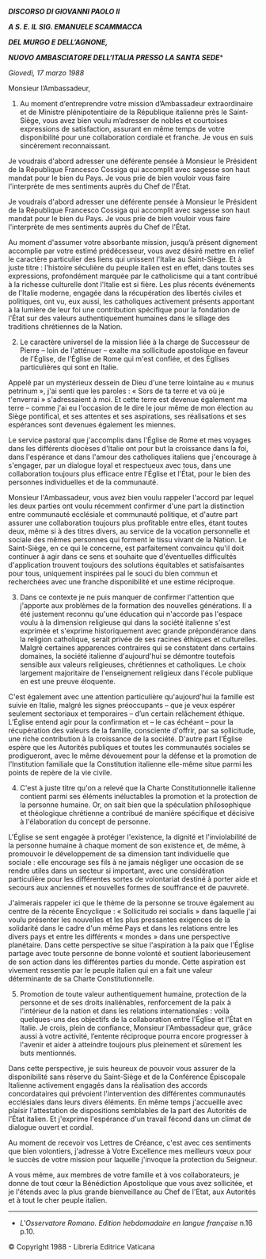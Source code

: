 ***DISCORSO DI GIOVANNI PAOLO II***

***A S. E. IL SIG. EMANUELE SCAMMACCA***

***DEL MURGO E DELL’AGNONE,***

***NUOVO AMBASCIATORE DELL’ITALIA PRESSO LA SANTA SEDE****

*Giovedì, 17 marzo 1988*

Monsieur l’Ambassadeur,

1. Au moment d’entreprendre votre mission d’Ambassadeur extraordinaire et de Ministre plénipotentiaire de la République italienne près le Saint-Siège, vous avez bien voulu m’adresser de nobles et courtoises expressions de satisfaction, assurant en même temps de votre disponibilité pour une collaboration cordiale et franche. Je vous en suis sincèrement reconnaissant.

Je voudrais d'abord adresser une déférente pensée à Monsieur le Président de la République Francesco Cossiga qui accomplit avec sagesse son haut mandat pour le bien du Pays. Je vous prie de bien vouloir vous faire l'interprète de mes sentiments auprès du Chef de l'État.

Je voudrais d'abord adresser une déférente pensée à Monsieur le Président de la République Francesco Cossiga qui accomplit avec sagesse son haut mandat pour le bien du Pays. Je vous prie de bien vouloir vous faire l'interprète de mes sentiments auprès du Chef de l'État.

Au moment d'assumer votre absorbante mission, jusqu’à présent dignement accomplie par votre estimé prédécesseur, vous avez désiré mettre en relief le caractère particulier des liens qui unissent l'Italie au Saint-Siège. Et à juste titre : l'histoire séculière du peuple italien est en effet, dans toutes ses expressions, profondément marquée par le catholicisme qui a tant contribué à la richesse culturelle dont l'Italie est si fière. Les plus récents événements de l'Italie moderne, engagée dans la récupération des libertés civiles et politiques, ont vu, eux aussi, les catholiques activement présents apportant à la lumière de leur foi une contribution spécifique pour la fondation de l'État sur des valeurs authentiquement humaines dans le sillage des traditions chrétiennes de la Nation.

2. Le caractère universel de la mission liée à la charge de Successeur de Pierre – loin de l'atténuer – exalte ma sollicitude apostolique en faveur de l'Église, de l'Église de Rome qui m'est confiée, et des Églises particulières qui sont en Italie.

Appelé par un mystérieux dessein de Dieu d'une terre lointaine au « munus petrinum », j'ai senti que les paroles : « Sors de ta terre et va où je t'enverrai » s'adressaient à moi. Et cette terre est devenue également ma terre – comme j'ai eu l'occasion de le dire le jour même de mon élection au Siège pontifical, et ses attentes et ses aspirations, ses réalisations et ses espérances sont devenues également les miennes.

Le service pastoral que j'accomplis dans l'Église de Rome et mes voyages dans les différents diocèses d'Italie ont pour but la croissance dans la foi, dans l'espérance et dans l'amour des catholiques italiens que j'encourage à s'engager, par un dialogue loyal et respectueux avec tous, dans une collaboration toujours plus efficace entre l'Église et l'État, pour le bien des personnes individuelles et de la communauté.

Monsieur l'Ambassadeur, vous avez bien voulu rappeler l'accord par lequel les deux parties ont voulu récemment confirmer d'une part la distinction entre communauté ecclésiale et communauté politique, et d'autre part assurer une collaboration toujours plus profitable entre elles, étant toutes deux, même si à des titres divers, au service de la vocation personnelle et sociale des mêmes personnes qui forment le tissu vivant de la Nation. Le Saint-Siège, en ce qui le concerne, est parfaitement convaincu qu'il doit continuer à agir dans ce sens et souhaite que d'éventuelles difficultés d'application trouvent toujours des solutions équitables et satisfaisantes pour tous, uniquement inspirées pal le souci du bien commun et recherchées avec une franche disponibilité et une estime réciproque.

3. Dans ce contexte je ne puis manquer de confirmer l'attention que j'apporte aux problèmes de la formation des nouvelles générations. Il a été justement reconnu qu'une éducation qui n'accorde pas l'espace voulu à la dimension religieuse qui dans la société italienne s'est exprimée et s'exprime historiquement avec grande prépondérance dans la religion catholique, serait privée de ses racines éthiques et culturelles. Malgré certaines apparences contraires qui se constatent dans certains domaines, la société italienne d'aujourd'hui se démontre toutefois sensible aux valeurs religieuses, chrétiennes et catholiques. Le choix largement majoritaire de l'enseignement religieux dans l'école publique en est une preuve éloquente.

C'est également avec une attention particulière qu'aujourd'hui la famille est suivie en Italie, malgré les signes préoccupants – que je veux espérer seulement sectoriaux et temporaires – d’un certain relâchement éthique. L’Église entend agir pour la confirmation et – le cas échéant – pour la récupération des valeurs de la famille, consciente d'offrir, par sa sollicitude, une riche contribution à la croissance de la société. D'autre part l’Église espère que les Autorités publiques et toutes les communautés sociales se prodigueront, avec le même dévouement pour la défense et la promotion de l'Institution familiale que la Constitution italienne elle-même situe parmi les points de repère de la vie civile.

4. C'est à juste titre qu'on a relevé que la Charte Constitutionnelle italienne contient parmi ses éléments inéluctables la promotion et la protection de la personne humaine. Or, on sait bien que la spéculation philosophique et théologique chrétienne a contribué de manière spécifique et décisive à l'élaboration du concept de personne.

L'Église se sent engagée à protéger l'existence, la dignité et l'inviolabilité de la personne humaine à chaque moment de son existence et, de même, à promouvoir le développement de sa dimension tant individuelle que sociale : elle encourage ses fils à ne jamais négliger une occasion de se rendre utiles dans un secteur si important, avec une considération particulière pour les différentes sortes de volontariat destiné à porter aide et secours aux anciennes et nouvelles formes de souffrance et de pauvreté.

J'aimerais rappeler ici que le thème de la personne se trouve également au centre de la récente Encyclique : « Sollicitudo rei socialis » dans laquelle j'ai voulu présenter les nouvelles et les plus pressantes exigences de la solidarité dans le cadre d'un même Pays et dans les relations entre les divers pays et entre les différents « mondes » dans une perspective planétaire. Dans cette perspective se situe l'aspiration à la paix que l'Église partage avec toute personne de bonne volonté et soutient laborieusement de son action dans les différentes parties du monde. Cette aspiration est vivement ressentie par le peuple italien qui en a fait une valeur déterminante de sa Charte Constitutionnelle.

5. Promotion de toute valeur authentiquement humaine, protection de la personne et de ses droits inaliénables, renforcement de la paix à l'intérieur de la nation et dans les relations internationales : voilà quelques-uns des objectifs de la collaboration entre l'Église et l'État en Italie. Je crois, plein de confiance, Monsieur l'Ambassadeur que, grâce aussi à votre activité, l’entente réciproque pourra encore progresser à l'avenir et aider à atteindre toujours plus pleinement et sûrement les buts mentionnés.

Dans cette perspective, je suis heureux de pouvoir vous assurer de la disponibilité sans réserve du Saint-Siège et de la Conférence Épiscopale Italienne activement engagés dans la réalisation des accords concordataires qui prévoient l'intervention des différentes communautés ecclésiales dans leurs divers éléments. En même temps j'accueille avec plaisir l'attestation de dispositions semblables de la part des Autorités de l'État italien. Et j'exprime l'espérance d'un travail fécond dans un climat de dialogue ouvert et cordial.

Au moment de recevoir vos Lettres de Créance, c'est avec ces sentiments que bien volontiers, j'adresse à Votre Excellence mes meilleurs vœux pour le succès de votre mission pour laquelle j'invoque la protection du Seigneur.

A vous même, aux membres de votre famille et à vos collaborateurs, je donne de tout cœur la Bénédiction Apostolique que vous avez sollicitée, et je l'étends avec la plus grande bienveillance au Chef de l'Etat, aux Autorités et à tout le cher peuple italien.

* * *

* *L'Osservatore Romano. Edition hebdomadaire en langue française* n.16 p.10.

© Copyright 1988 - Libreria Editrice Vaticana